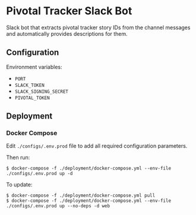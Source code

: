 # Pivotal Tracker Slack Bot

Slack bot that extracts pivotal tracker story IDs from the channel messages and
automatically provides descriptions for them.

## Configuration

Environment variables:

* `PORT`
* `SLACK_TOKEN`
* `SLACK_SIGNING_SECRET`
* `PIVOTAL_TOKEN`

## Deployment

### Docker Compose

Edit `./configs/.env.prod` file to add all required configuration parameters.

Then run:

```console
$ docker-compose -f ./deployment/docker-compose.yml --env-file ./configs/.env.prod up -d
```

To update:

```console
$ docker-compose -f ./deployment/docker-compose.yml pull
$ docker-compose -f ./deployment/docker-compose.yml --env-file ./configs/.env.prod up --no-deps -d web
```
